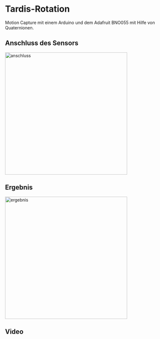 # Tardis-Rotation
Motion Capture mit einem Arduino und dem Adafruit BNO055 mit Hilfe von Quaternionen. 

## Anschluss des Sensors
<img src="https://user-images.githubusercontent.com/56199607/98297871-64771700-1fb5-11eb-8958-83db30118e06.png" alt="anschluss" width="400">

## Ergebnis
<img src="https://user-images.githubusercontent.com/56199607/93861676-323d7e80-fcc1-11ea-919b-58b3cb857477.png" alt="ergebnis" width="400">

## Video
